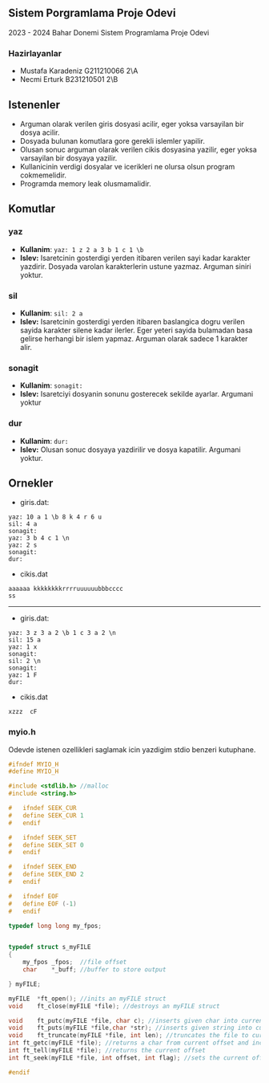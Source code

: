 ## Sistem Porgramlama Proje Odevi

2023 - 2024 Bahar Donemi Sistem Programlama Proje Odevi
### Hazirlayanlar
- Mustafa Karadeniz G211210066 2\A
- Necmi Erturk B231210501 2\B

## Istenenler

- Arguman olarak verilen giris dosyasi acilir, eger yoksa varsayilan bir dosya acilir.
- Dosyada bulunan komutlara gore gerekli islemler yapilir.
- Olusan sonuc arguman olarak verilen cikis dosyasina yazilir, eger yoksa varsayilan bir dosyaya yazilir.
- Kullanicinin verdigi dosyalar ve icerikleri ne olursa olsun program cokmemelidir.
- Programda memory leak olusmamalidir.

## Komutlar

### yaz

- **Kullanim**: `yaz: 1 z 2 a 3 b 1 c 1 \b`
- **Islev:** Isaretcinin gosterdigi yerden itibaren verilen sayi kadar karakter yazdirir. Dosyada varolan karakterlerin ustune yazmaz. Arguman siniri yoktur.

### sil

- **Kullanim**: `sil: 2 a`
- **Islev:** Isaretcinin gosterdigi yerden itibaren baslangica dogru verilen sayida karakter silene kadar ilerler. Eger yeteri sayida bulamadan basa gelirse herhangi bir islem yapmaz. Arguman olarak sadece 1 karakter alir.

### sonagit

- **Kullanim**: `sonagit:`
- **Islev:** Isaretciyi dosyanin sonunu gosterecek sekilde ayarlar. Argumani yoktur

### dur

- **Kullanim**: `dur:`
- **Islev:** Olusan sonuc dosyaya yazdirilir ve dosya kapatilir. Argumani yoktur.

## Ornekler

- giris.dat:
```
yaz: 10 a 1 \b 8 k 4 r 6 u
sil: 4 a
sonagit:
yaz: 3 b 4 c 1 \n
yaz: 2 s
sonagit:
dur:
```
- cikis.dat
```
aaaaaa kkkkkkkkrrrruuuuuubbbcccc
ss
```
___

- giris.dat:
```
yaz: 3 z 3 a 2 \b 1 c 3 a 2 \n
sil: 15 a
yaz: 1 x
sonagit:
sil: 2 \n
sonagit:
yaz: 1 F
dur:
```
- cikis.dat
```
xzzz  cF
```



### myio.h

Odevde istenen ozellikleri saglamak icin yazdigim stdio benzeri kutuphane.

``` c
#ifndef MYIO_H
#define MYIO_H

#include <stdlib.h> //malloc
#include <string.h>

#	ifndef SEEK_CUR
#	define SEEK_CUR 1
#	endif

#	ifndef SEEK_SET
#	define SEEK_SET 0
#	endif

#	ifndef SEEK_END
#	define SEEK_END 2
#	endif

#	ifndef EOF
#	define EOF (-1)
#	endif

typedef long long my_fpos;


typedef struct s_myFILE
{
	my_fpos	_fpos;  //file offset
	char	*_buff; //buffer to store output

} myFILE;

myFILE	*ft_open(); //inits an myFILE struct
void	ft_close(myFILE *file); //destroys an myFILE struct

void	ft_putc(myFILE *file, char c); //inserts given char into current offset (stdio writes on it instead of inserting)
void	ft_puts(myFILE *file,char *str); //inserts given string into current offset (stdio writes on it instead of inserting)
void	ft_truncate(myFILE *file, int len); //truncates the file to current offset (stdio truncates to given length)
int	ft_getc(myFILE *file); //returns a char from current offset and increments the offset
int	ft_tell(myFILE *file); //returns the current offset
int	ft_seek(myFILE *file, int offset, int flag); //sets the current offset based on given flag, behaves exactly like stdio's fseek()

#endif
```